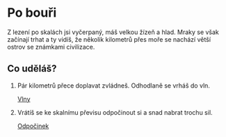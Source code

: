 # Po bouři

Z lezení po skalách jsi vyčerpaný, máš velkou žízeň a hlad. Mraky se však začínají trhat a ty vidíš, že několik kilometrů přes moře se nachází větší ostrov se známkami civilizace.

## Co uděláš?

1. Pár kilometrů přece doplavat zvládneš. Odhodlaně se vrháš do vln.

   [Vlny](../../more/vlny.md)

1. Vrátíš se ke skalnímu převisu odpočinout si a snad nabrat trochu sil.

   [Odpočinek](odpocinek.md)

